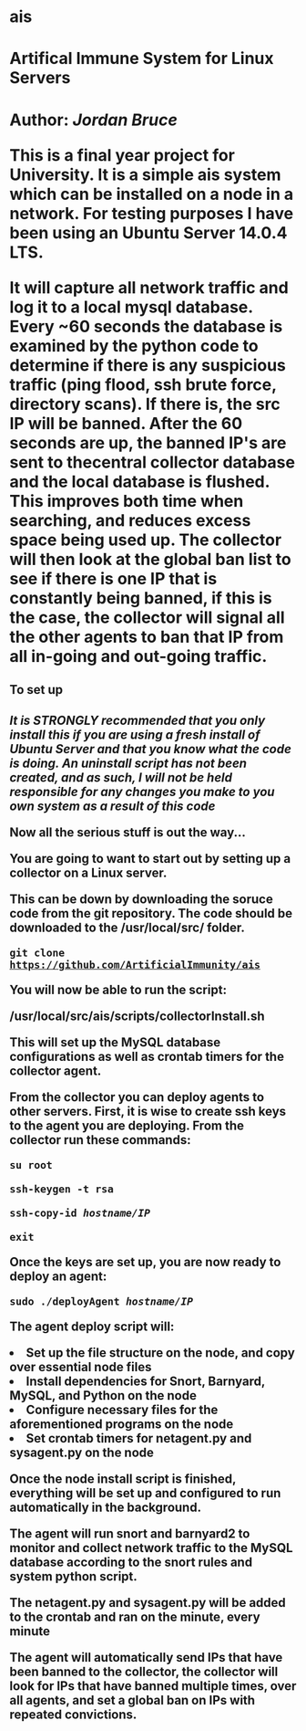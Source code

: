 # ais
<h1>Artifical Immune System for Linux Servers<h1>

Author: <i>Jordan Bruce</i>

This is a final year project for University. It is a simple ais system which can be installed on a node in a network. For testing purposes I have been using an Ubuntu Server 14.0.4 LTS. 

It will capture all network traffic and log it to a local mysql database. Every ~60 seconds the database is examined by the python code to determine if there is any suspicious traffic (ping flood, ssh brute force, directory scans). If there is, the src IP will be banned. After the 60 seconds are up, the banned IP's are sent to thecentral collector database and the local database is flushed. This improves both time when searching, and reduces excess space being used up. The collector will then look at the global ban list to see if there is one IP that is constantly being banned, if this is the case, the collector will signal all the other agents to ban that IP from all in-going and out-going traffic.

<h2>To set up<h2>

<b><i>It is STRONGLY recommended that you only install this if you are using a fresh install of Ubuntu Server and that you know what the code is doing. An uninstall script has not been created, and as such, I will not be held responsible for any changes you make to you own system as a result of this code</i></b>

Now all the serious stuff is out the way...

You are going to want to start out by setting up a collector on a Linux server.

This can be down by downloading the soruce code from the git repository. The code should be downloaded to the /usr/local/src/ folder.

<code>git clone https://github.com/ArtificialImmunity/ais</code>

You will now be able to run the script:

/usr/local/src/ais/scripts/collectorInstall.sh

This will set up the MySQL database configurations as well as crontab timers for the collector agent.

From the collector you can deploy agents to other servers. First, it is wise to create ssh keys to the agent you are deploying. From the collector run these commands:

<code>su root</code>

<code>ssh-keygen -t rsa</code>

<code>ssh-copy-id <i>hostname/IP</i></code>

<code>exit</code>


Once the keys are set up, you are now ready to deploy an agent:

<code>sudo ./deployAgent <i>hostname/IP</i></code>

The agent deploy script will:
    <li>Set up the file structure on the node, and copy over essential node files</li>
    <li>Install dependencies for Snort, Barnyard, MySQL, and Python on the node</li>
    <li>Configure necessary files for the aforementioned programs on the node</li>
    <li>Set crontab timers for netagent.py and sysagent.py on the node</li>

Once the node install script is finished, everything will be set up and configured to run automatically in the background.

The agent will run snort and barnyard2 to monitor and collect network traffic to the MySQL database according to the snort rules and system python script.

The netagent.py and sysagent.py will be added to the crontab and ran on the minute, every minute

The agent will automatically send IPs that have been banned to the collector, the collector will look for IPs that have banned multiple times, over all agents, and set a global ban on IPs with repeated convictions.
